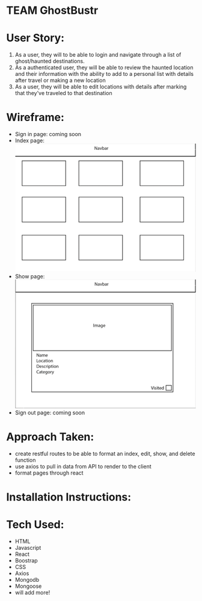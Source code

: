 # TEAM GhostBustr

# User Story:
1. As a user, they will to be able to login and navigate through a list of ghost/haunted destinations.
2. As a authenticated user, they will be able to review the haunted location and their information with the ability to add to a personal list with details after travel or making a new location 
3. As a user, they will be able to edit locations with details after marking that they've traveled to that destination

# Wireframe:
- Sign in page:
    coming soon
- Index page:
![layout](/public/wireframeIndex.png)
- Show page:
![layout](/public/wireframeShow.png)
- Sign out page: 
coming soon

# Approach Taken:
- create restful routes to be able to format an index, edit, show, and delete function
- use axios to pull in data from API to render to the client 
- format pages through react

# Installation Instructions:

# Tech Used:
- HTML
- Javascript
- React
- Boostrap
- CSS
- Axios
- Mongodb
- Mongoose
- will add more!
